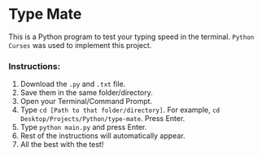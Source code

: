 # Type Mate
This is a Python program to test your typing speed in the terminal. `Python Curses` was used to implement this project.

### Instructions:

1. Download the `.py` and `.txt` file.
2. Save them in the same folder/directory.
3. Open your Terminal/Command Prompt.
4. Type `cd [Path to that folder/directory]`. For example, `cd Desktop/Projects/Python/type-mate`. Press Enter.
5. Type `python main.py` and press Enter.
6. Rest of the instructions will automatically appear.
7. All the best with the test!
